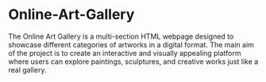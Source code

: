 # Online-Art-Gallery
The Online Art Gallery is a multi-section HTML webpage designed to showcase different categories of artworks in a digital format. The main aim of the project is to create an interactive and visually appealing platform where users can explore paintings, sculptures, and creative works just like a real gallery.  
